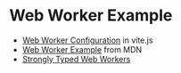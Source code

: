 # Web Worker Example

- [Web Worker Configuration](https://vitejs.dev/guide/features.html#web-workers) in vite.js
- [Web Worker Example]( https://developer.mozilla.org/en-US/docs/Web/API/Worker/postMessage#transfer_example) from MDN
- [Strongly Typed Web Workers](https://joshuatz.com/posts/2021/strongly-typed-service-workers/)
